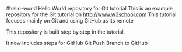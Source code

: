 #hello-world
Hello World repository for Git tutorial
This is an example repository for the Git tutorial on http://www.w3school.com
This tutorial focuses mainly on Git  and using GitHub as its remote

This repository is built step by step in the tutorial.

It now includes steps for GitHub
Git Push Branch to GitHub